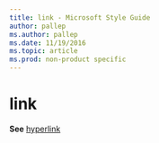 ```yaml
---
title: link - Microsoft Style Guide
author: pallep
ms.author: pallep
ms.date: 11/19/2016
ms.topic: article
ms.prod: non-product specific
---
```


# link

**See** [hyperlink](/style-guide/a-z-word-list-term-collections/h/hyperlink)
